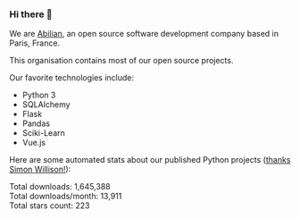 ### Hi there 👋

We are [Abilian](https://abilian.com/), an open source software development company based in Paris, France.

This organisation contains most of our open source projects.

Our favorite technologies include:

- Python 3
- SQLAlchemy
- Flask
- Pandas
- Sciki-Learn
- Vue.js

Here are some automated stats about our published Python projects
([thanks Simon Willison!][sw-post]):

<!--marker-->
Total downloads: 1,645,388<br>
Total downloads/month: 13,911<br>
Total stars count: 223
<!--end-->

[sw-post]: https://simonwillison.net/2020/Jul/10/self-updating-profile-readme/